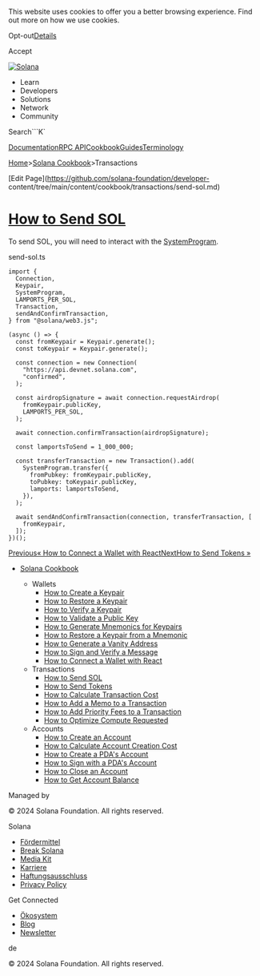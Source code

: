 This website uses cookies to offer you a better browsing experience. Find out
more on how we use cookies.

Opt-out[Details](/de/privacy-policy#collection-of-information)

Accept

[![Solana](/_next/static/media/logotype-dark.f79d530d.svg)](/de)

  * Learn
  * Developers
  * Solutions
  * Network
  * Community

Search```K`

[Documentation](/de/docs)[RPC
API](/de/docs/rpc)[Cookbook](/de/developers/cookbook)[Guides](/de/developers/guides)[Terminology](/de/docs/terminology)

[Home](/de)>[Solana Cookbook](/de/developers/cookbook)>Transactions

[Edit Page](https://github.com/solana-foundation/developer-
content/tree/main/content/cookbook/transactions/send-sol.md)

# [How to Send SOL](/de/developers/cookbook/transactions/send-sol)

To send SOL, you will need to interact with the
[SystemProgram](https://docs.solanalabs.com/runtime/programs#system-program).

send-sol.ts

    
    
    import {
      Connection,
      Keypair,
      SystemProgram,
      LAMPORTS_PER_SOL,
      Transaction,
      sendAndConfirmTransaction,
    } from "@solana/web3.js";
     
    (async () => {
      const fromKeypair = Keypair.generate();
      const toKeypair = Keypair.generate();
     
      const connection = new Connection(
        "https://api.devnet.solana.com",
        "confirmed",
      );
     
      const airdropSignature = await connection.requestAirdrop(
        fromKeypair.publicKey,
        LAMPORTS_PER_SOL,
      );
     
      await connection.confirmTransaction(airdropSignature);
     
      const lamportsToSend = 1_000_000;
     
      const transferTransaction = new Transaction().add(
        SystemProgram.transfer({
          fromPubkey: fromKeypair.publicKey,
          toPubkey: toKeypair.publicKey,
          lamports: lamportsToSend,
        }),
      );
     
      await sendAndConfirmTransaction(connection, transferTransaction, [
        fromKeypair,
      ]);
    })();

[Previous« How to Connect a Wallet with
React](/de/developers/cookbook/wallets/connect-wallet-react)[NextHow to Send
Tokens »](/de/developers/cookbook/transactions/send-tokens)

  * [Solana Cookbook](/de/developers/cookbook)

    * Wallets
      * [How to Create a Keypair](/de/developers/cookbook/wallets/create-keypair)
      * [How to Restore a Keypair](/de/developers/cookbook/wallets/restore-keypair)
      * [How to Verify a Keypair](/de/developers/cookbook/wallets/verify-keypair)
      * [How to Validate a Public Key](/de/developers/cookbook/wallets/check-publickey)
      * [How to Generate Mnemonics for Keypairs](/de/developers/cookbook/wallets/generate-mnemonic)
      * [How to Restore a Keypair from a Mnemonic](/de/developers/cookbook/wallets/restore-from-mnemonic)
      * [How to Generate a Vanity Address](/de/developers/cookbook/wallets/generate-vanity-address)
      * [How to Sign and Verify a Message](/de/developers/cookbook/wallets/sign-message)
      * [How to Connect a Wallet with React](/de/developers/cookbook/wallets/connect-wallet-react)
    * Transactions
      * [How to Send SOL](/de/developers/cookbook/transactions/send-sol)
      * [How to Send Tokens](/de/developers/cookbook/transactions/send-tokens)
      * [How to Calculate Transaction Cost](/de/developers/cookbook/transactions/calculate-cost)
      * [How to Add a Memo to a Transaction](/de/developers/cookbook/transactions/add-memo)
      * [How to Add Priority Fees to a Transaction](/de/developers/cookbook/transactions/add-priority-fees)
      * [How to Optimize Compute Requested](/de/developers/cookbook/transactions/optimize-compute)
    * Accounts
      * [How to Create an Account](/de/developers/cookbook/accounts/create-account)
      * [How to Calculate Account Creation Cost](/de/developers/cookbook/accounts/calculate-rent)
      * [How to Create a PDA's Account](/de/developers/cookbook/accounts/create-pda-account)
      * [How to Sign with a PDA's Account](/de/developers/cookbook/accounts/sign-with-pda)
      * [How to Close an Account](/de/developers/cookbook/accounts/close-account)
      * [How to Get Account Balance](/de/developers/cookbook/accounts/get-account-balance)

Managed by

[](/de)

[](/youtube)[](/twitter)[](/discord)[](/reddit)[](/github)[](/telegram)

© 2024 Solana Foundation. All rights reserved.

Solana

  * [Fördermittel](https://solana.org/grants)
  * [Break Solana](https://break.solana.com/)
  * [Media Kit](/de/branding)
  * [Karriere](https://jobs.solana.com/)
  * [Haftungsausschluss](/de/tos)
  * [Privacy Policy](/de/privacy-policy)

Get Connected

  * [Ökosystem](/de/ecosystem)
  * [Blog](/de/news)
  * [Newsletter](/de/newsletter)

de

© 2024 Solana Foundation. All rights reserved.

